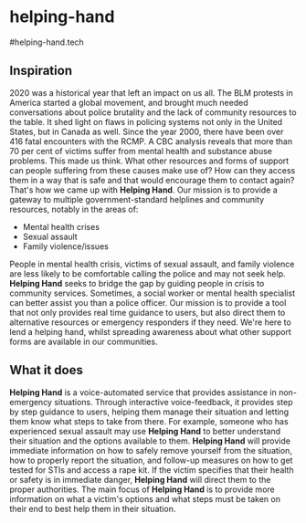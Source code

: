 # helping-hand

#helping-hand.tech


## Inspiration
2020 was a historical year that left an impact on us all. The BLM protests in America started a global movement, and brought much needed conversations about police brutality and the lack of community resources to the table. It shed light on flaws in policing systems not only in the United States, but in Canada as well. Since the year 2000, there have been over 416 fatal encounters with the RCMP. A CBC analysis reveals that more than 70 per cent of victims suffer from mental health and substance abuse problems. This made us think. What other resources and forms of support can people suffering from these causes make use of? How can they access them in a way that is safe and that would encourage them to contact again? That's how we came up with **Helping Hand**. Our mission is to provide a gateway to multiple government-standard helplines and community resources, notably in the areas of:
- Mental health crises
- Sexual assault
- Family violence/issues

People in mental health crisis, victims of sexual assault, and family violence are less likely to be comfortable calling the police and may not seek help. **Helping Hand** seeks to bridge the gap by guiding people in crisis to community services. 
Sometimes, a social worker or mental health specialist can better assist you than a police officer. Our mission is to provide a tool that not only provides real time guidance to users, but also direct them to alternative resources or emergency responders if they need. We're here to lend a helping hand, whilst spreading awareness about what other support forms are available in our communities. 

## What it does
**Helping Hand** is a voice-automated service that provides assistance in non-emergency situations. Through interactive voice-feedback, it provides step by step guidance to users, helping them manage their situation and letting them know what steps to take from there. For example, someone who has experienced sexual assault may use **Helping Hand** to better understand their situation and the options available to them. **Helping Hand** will provide immediate information on how to safely remove yourself from the situation, how to properly report the situation, and follow-up measures on how to get tested for STIs and access a rape kit. If the victim specifies that their health or safety is in immediate danger, **Helping Hand** will direct them to the proper authorities. The main focus of **Helping Hand** is to provide more information on what a victim's options and what steps must be taken on their end to best help them in their situation. 
